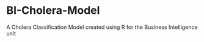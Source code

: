 # BI-Cholera-Model
A Cholera Classification Model created using R for the Business Intelligence unit
